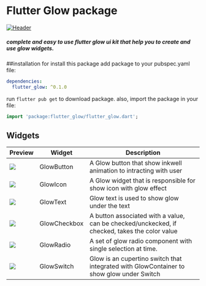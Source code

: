 # Flutter Glow package

[![Header](https://raw.githubusercontent.com/payam-zahedi/flutter-glow/master/res/images/Header.png "Header")](https://raw.githubusercontent.com/payam-zahedi/flutter-glow/master/res/images/Header.png "Header")

##### complete and easy to use flutter glow ui kit that help you to create and use glow widgets.

##installation
for install this package add package to your pubspec.yaml file:
```yaml
dependencies:
  flutter_glow: ^0.1.0
```
run `flutter pub get` to download package. also, import the package in your file:
```dart
import 'package:flutter_glow/flutter_glow.dart';
```
## Widgets
<table>
<thead>
<tr>
<th>Preview</th>
<th>Widget</th>
<th>Description</th>
</tr>
</thead>
<tbody>
<tr>
  <td><img src="https://github.com/payam-zahedi/flutter-glow/blob/master/res/images/components/button.png?raw=true"/></td>
  <td>GlowButton</td>
  <td>A Glow button that show inkwell animation to intracting with user</td>
</tr>
<tr>
  <td><img src="https://github.com/payam-zahedi/flutter-glow/blob/master/res/images/components/icon.png?raw=true"/></td>
  <td>GlowIcon</td>
  <td>A Glow widget that is responsible for show icon with glow effect</td>
</tr>
<tr>
  <td><img src="https://github.com/payam-zahedi/flutter-glow/blob/master/res/images/components/text.png?raw=true"/></td>
  <td>GlowText</td>
  <td> Glow text is used to show glow under the text</td>
</tr>
<tr>
  <td><img src="https://github.com/payam-zahedi/flutter-glow/blob/master/res/images/components/checkbox.png?raw=true"/> </td>
  <td>GlowCheckbox</td>
  <td>A button associated with a value, can be checked/unckecked, if checked, takes the color value
  </td>
</tr>
<tr>
  <td><img src="https://github.com/payam-zahedi/flutter-glow/blob/master/res/images/components/radio.png?raw=true"/></td>
  <td>GlowRadio</td>
  <td>A set of glow radio component with single selection at time.</td>
</tr>
<tr>
  <td><img src="https://github.com/payam-zahedi/flutter-glow/blob/master/res/images/components/switch.png?raw=true"/></td>
  <td>GlowSwitch </td>
  <td>Glow is an cupertino switch that integrated with GlowContainer to show glow under Switch</td>
</tr>
</tbody>
</table>


